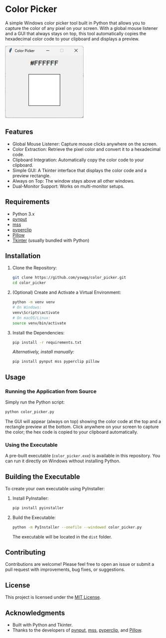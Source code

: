 # Color Picker

A simple Windows color picker tool built in Python that allows you to capture the color of any pixel on your screen. With a global mouse listener and a GUI that always stays on top, this tool automatically copies the hexadecimal color code to your clipboard and displays a preview.

![Color Picker Screenshot](sample.png)

## Features

- Global Mouse Listener: Capture mouse clicks anywhere on the screen.
- Color Extraction: Retrieve the pixel color and convert it to a hexadecimal code.
- Clipboard Integration: Automatically copy the color code to your clipboard.
- Simple GUI: A Tkinter interface that displays the color code and a preview rectangle.
- Always on Top: The window stays above all other windows.
- Dual-Monitor Support: Works on multi-monitor setups.

## Requirements

- Python 3.x
- [pynput](https://pypi.org/project/pynput/)
- [mss](https://pypi.org/project/mss/)
- [pyperclip](https://pypi.org/project/pyperclip/)
- [Pillow](https://pypi.org/project/Pillow/)
- [Tkinter](https://docs.python.org/3/library/tkinter.html) (usually bundled with Python)

## Installation

1. Clone the Repository:

   ```bash
   git clone https://github.com/yswqq/color_picker.git
   cd color_picker
   ```

2. (Optional) Create and Activate a Virtual Environment:

   ```bash
   python -m venv venv
   # On Windows:
   venv\Scripts\activate
   # On macOS/Linux:
   source venv/bin/activate
   ```

3. Install the Dependencies:

   ```bash
   pip install -r requirements.txt
   ```

   *Alternatively, install manually:*

   ```bash
   pip install pynput mss pyperclip pillow
   ```

## Usage

### Running the Application from Source

Simply run the Python script:

```bash
python color_picker.py
```

The GUI will appear (always on top) showing the color code at the top and a rectangle preview at the bottom. Click anywhere on your screen to capture the color; the hex code is copied to your clipboard automatically.

### Using the Executable

A pre-built executable (`color_picker.exe`) is available in this repository. You can run it directly on Windows without installing Python.

## Building the Executable

To create your own executable using PyInstaller:

1. Install PyInstaller:

   ```bash
   pip install pyinstaller
   ```

2. Build the Executable:

   ```bash
   python -m PyInstaller --onefile --windowed color_picker.py
   ```

   The executable will be located in the `dist` folder.

## Contributing

Contributions are welcome! Please feel free to open an issue or submit a pull request with improvements, bug fixes, or suggestions.

## License

This project is licensed under the [MIT License](LICENSE).

## Acknowledgments

- Built with Python and Tkinter.
- Thanks to the developers of [pynput](https://pypi.org/project/pynput/), [mss](https://pypi.org/project/mss/), [pyperclip](https://pypi.org/project/pyperclip/), and [Pillow](https://pypi.org/project/Pillow/).
